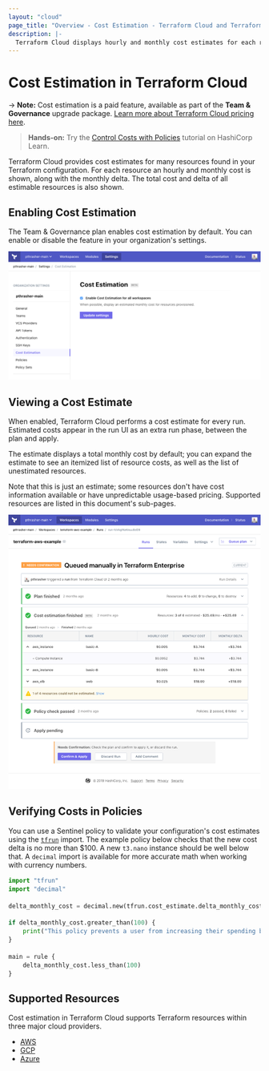 ```yaml
---
layout: "cloud"
page_title: "Overview - Cost Estimation - Terraform Cloud and Terraform Enterprise"
description: |-
  Terraform Cloud displays hourly and monthly cost estimates for each resource and the total cost and delta of all resources.
---
```


# Cost Estimation in Terraform Cloud

-> **Note:** Cost estimation is a paid feature, available as part of the **Team & Governance** upgrade package. [Learn more about Terraform Cloud pricing here](https://www.hashicorp.com/products/terraform/pricing).

> **Hands-on:** Try the [Control Costs with Policies](https://learn.hashicorp.com/tutorials/terraform/cost-estimation?in=terraform/cloud-get-started&utm_source=WEBSITE&utm_medium=WEB_IO&utm_offer=ARTICLE_PAGE&utm_content=DOCS) tutorial on HashiCorp Learn.

Terraform Cloud provides cost estimates for many resources found in your Terraform configuration. For each resource an hourly and monthly cost is shown, along with the monthly delta. The total cost and delta of all estimable resources is also shown.

## Enabling Cost Estimation

The Team & Governance plan enables cost estimation by default. You can enable or disable the feature in your organization's settings.

![enable cost estimation](./images/cost-estimation-enable.png)

## Viewing a Cost Estimate

When enabled, Terraform Cloud performs a cost estimate for every run. Estimated costs appear in the run UI as an extra run phase, between the plan and apply.

The estimate displays a total monthly cost by default; you can expand the estimate to see an itemized list of resource costs, as well as the list of unestimated resources.

Note that this is just an estimate; some resources don't have cost information available or have unpredictable usage-based pricing. Supported resources are listed in this document's sub-pages.

![cost estimation run](./images/cost-estimation-run.png)

## Verifying Costs in Policies

You can use a Sentinel policy to validate your configuration's cost estimates using the [`tfrun`](/docs/cloud/sentinel/import/tfrun.html) import. The example policy below checks that the new cost delta is no more than $100. A new `t3.nano` instance should be well below that. A `decimal` import is available for more accurate math when working with currency numbers.

```python
import "tfrun"
import "decimal"

delta_monthly_cost = decimal.new(tfrun.cost_estimate.delta_monthly_cost)

if delta_monthly_cost.greater_than(100) {
    print("This policy prevents a user from increasing their spending by more than $100 per month in a single run without a warning.")
}

main = rule {
	delta_monthly_cost.less_than(100)
}
```

## Supported Resources

Cost estimation in Terraform Cloud supports Terraform resources within three major cloud providers.

- [AWS](./aws.html)
- [GCP](./gcp.html)
- [Azure](./azure.html)
